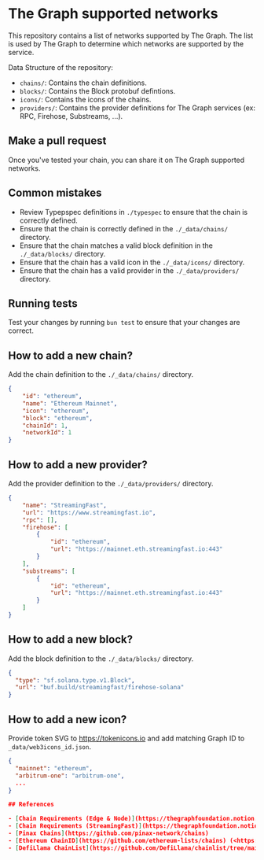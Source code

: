 # The Graph supported networks

This repository contains a list of networks supported by The Graph. The list is used by The Graph to determine which networks are supported by the service.

Data Structure of the repository:

- `chains/`: Contains the chain definitions.
- `blocks/`: Contains the Block protobuf defintions.
- `icons/`: Contains the icons of the chains.
- `providers/`: Contains the provider definitions for The Graph services (ex: RPC, Firehose, Substreams, ...).

## Make a pull request

Once you've tested your chain, you can share it on The Graph supported networks.

## Common mistakes

- Review Typepspec definitions in `./typespec` to ensure that the chain is correctly defined.
- Ensure that the chain is correctly defined in the `./_data/chains/` directory.
- Ensure that the chain matches a valid block definition in the `./_data/blocks/` directory.
- Ensure that the chain has a valid icon in the `./_data/icons/` directory.
- Ensure that the chain has a valid provider in the `./_data/providers/` directory.

## Running tests

Test your changes by running `bun test` to ensure that your changes are correct.

## How to add a new chain?

Add the chain definition to the `./_data/chains/` directory.

```json
{
    "id": "ethereum",
    "name": "Ethereum Mainnet",
    "icon": "ethereum",
    "block": "ethereum",
    "chainId": 1,
    "networkId": 1
}
```

## How to add a new provider?

Add the provider definition to the `./_data/providers/` directory.

```json
{
    "name": "StreamingFast",
    "url": "https://www.streamingfast.io",
    "rpc": [],
    "firehose": [
        {
            "id": "ethereum",
            "url": "https://mainnet.eth.streamingfast.io:443"
        }
    ],
    "substreams": [
        {
            "id": "ethereum",
            "url": "https://mainnet.eth.streamingfast.io:443"
        }
    ]
}
```

## How to add a new block?

Add the block definition to the `./_data/blocks/` directory.

```json
{
  "type": "sf.solana.type.v1.Block",
  "url": "buf.build/streamingfast/firehose-solana"
}
```

## How to add a new icon?

Provide token SVG to <https://tokenicons.io> and add matching Graph ID to `_data/web3icons_id.json`.

```json
{
  "mainnet": "ethereum",
  "arbitrum-one": "arbitrum-one",
  ...
}

## References

- [Chain Requirements (Edge & Node)](https://thegraphfoundation.notion.site/Chain-Requirements-Edge-Node-1d7e961a7235459e852a647dcf55c6b9)
- [Chain Requirements (StreamingFast)](https://thegraphfoundation.notion.site/Chain-Requirements-StreamingFast-1c9b85883f1d4c33b62042376d24ea67)
- [Pinax Chains](https://github.com/pinax-network/chains)
- [Ethereum ChainID](https://github.com/ethereum-lists/chains) (<https://chainid.network/>)
- [DefiLlama ChainList](https://github.com/DefiLlama/chainlist/tree/main) (<https://chainlist.org/>)
